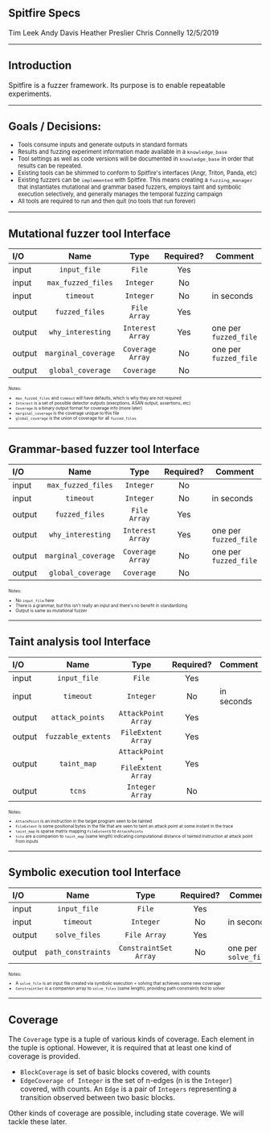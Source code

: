 <!-- $theme: default -->

Spitfire Specs
---------
Tim Leek
Andy Davis
Heather Preslier
Chris Connelly
12/5/2019

---

## Introduction



Spitfire is a fuzzer framework.  Its purpose is to enable repeatable experiments.

---

## Goals / Decisions:

<span style="font-size:80%">

* Tools consume inputs and generate outputs in standard formats
* Results and fuzzing experiment information made available in a `knowledge_base`
* Tool settings as well as code versions will be documented in `knowledge_base` in order that results can be repeated.
* Existing tools can be shimmed to conform to Spitfire's interfaces (Angr, Triton, Panda, etc)
* Existing fuzzers can be `implemented` with Spitfire. This means creating a `fuzzing_manager` that instantiates mutational and grammar based fuzzers, employs taint and symbolic execution selectively, and generally manages the temporal fuzzing campaign 
* All tools are required to run and then quit (no tools that run forever)

</span>

----

## Mutational fuzzer tool Interface

<span style="font-size:60%">

| I/O    | Name                | Type             | Required? | Comment    |
|:------ |:-------------------:|:----------------:|:---------:|------------|
| input  | `input_file`        | `File`           | Yes       |            |
| input  | `max_fuzzed_files`  | `Integer`        | No        |            |
| input  | `timeout`           | `Integer`        | No        | in seconds |
| output | `fuzzed_files` 	   | `File Array`     | Yes       |            |
| output | `why_interesting`   | `Interest Array` | Yes       | one per `fuzzed_file` |
| output | `marginal_coverage` | `Coverage Array` | No        | one per `fuzzed_file` |
| output | `global_coverage`   | `Coverage`       | No        |            |


Notes:
* `max_fuzzed_files` and `timeout` will have defaults, which is why they are not required
* `Interest` is a set of possible detector outputs (execptions, ASAN output, assertions, etc)
* `Coverage` is a binary output format for coverage info (more later)
* `marginal_coverage` is the coverage unique to this file
* `global_coverage` is the union of coverage for all `fuzzed_files`

</span>


---

## Grammar-based fuzzer tool Interface

<span style="font-size:60%">

| I/O    | Name                | Type             | Required? | Comment    |
|:------ |:-------------------:|:----------------:|:---------:|------------|
| input  | `max_fuzzed_files`  | `Integer`        | No        |            |
| input  | `timeout`           | `Integer`        | No        | in seconds |
| output | `fuzzed_files` 	   | `File Array`     | Yes       |            |
| output | `why_interesting`   | `Interest Array` | Yes       | one per `fuzzed_file` |
| output | `marginal_coverage` | `Coverage Array` | No        | one per `fuzzed_file` |
| output | `global_coverage`   | `Coverage`       | No        |            |

Notes:
* No `input_file` here
* There is a grammar, but this isn't really an input and there's no benefit in standardizing
* Output is same as mutational fuzzer

</span>

---

## Taint analysis tool Interface

<span style="font-size:60%">

| I/O    | Name                | Type                             | Required?  | Comment    |
|:------ |:-------------------:|:--------------------------------:|:----------:|------------|
| input  | `input_file`        | `File`                           | Yes        |            |
| input  | `timeout`           | `Integer`                        | No         | in seconds |
| output | `attack_points`     | `AttackPoint Array`              | Yes        |            |
| output | `fuzzable_extents`  | `FileExtent Array`               | Yes        |            |
| output | `taint_map`         | `AttackPoint * FileExtent Array` | Yes        |            | 
| output | `tcns`              | `Integer Array`                  | No         |            |

Notes:
* `AttackPoint` is an instruction in the target program seen to be tainted
* `FileExtent` is some positional bytes in the file that are seen to taint an attack point at some instant in the trace
* `taint_map` is sparse matrix mapping `FileExtent`s to `AttackPoints`
* `tcns` are a companion to `taint_map` (same length) indicating computational distance of tainted instruction at attack point from inputs

</span>

---

## Symbolic execution tool Interface

<span style="font-size:60%">

| I/O    | Name                | Type                  | Required?  | Comment              |
|:------ |:-------------------:|:---------------------:|:----------:|----------------------|
| input  | `input_file`        | `File`                | Yes        |                      |
| input  | `timeout`           | `Integer`             | No         | in seconds           |
| output | `solve_files`       | `File Array`          | Yes        |                      |
| output | `path_constraints`  | `ConstraintSet Array` | No         | one per `solve_file` | 

Notes:
* A `solve_file` is an input file  created via symbolic execution + solving that achieves some new coverage
* `ConstraintSet` is a companion array to `solve_files` (same length), providing path constraints fed to solver

</span>


---

## Coverage

The `Coverage` type is a tuple of various kinds of coverage. Each element in the tuple is optional. However, it is required that at least one kind of coverage is provided.

* `BlockCoverage` is set of basic blocks covered, with counts
* `EdgeCoverage of Integer` is the set of n-edges (n is the `Integer`) covered, with counts. An `Edge` is a pair of `Integers` representing a transition observed between two basic blocks.

Other kinds of coverage are possible, including state coverage.  We will tackle these later.